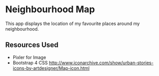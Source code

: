 # Neighbourhood Map

This app displays the location of my favourite places around my neighbourhood.


## Resources Used
- Pixler for Image
- Bootstrap 4 CSS
http://www.iconarchive.com/show/urban-stories-icons-by-artdesigner/Map-icon.html